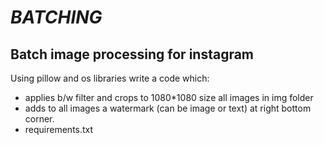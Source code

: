 # _BATCHING_
## Batch image processing for instagram
Using pillow and os libraries write a code which:
+ applies b/w filter and crops to 1080*1080 size all images in img folder
+ adds to all images a watermark (can be image or text) at right bottom corner.
+ requirements.txt
